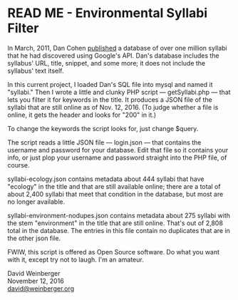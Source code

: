 # READ ME - Environmental Syllabi Filter

In March, 2011, Dan Cohen [published](http://www.dancohen.org/2011/03/30/a-million-syllabi/) a database of over one million syllabi that he had discovered using Google's API. Dan's database includes the syllabus' URL, title, snippet, and some more; it does not include the syllabus' text itself.

In this current project, I loaded Dan's SQL file into mysql and named it "syllabi."  Then I wrote a little and clunky PHP script — getSyllabi.php — that lets you filter it for keywords in the title. It produces a JSON file of the syllabi that are still online as of Nov. 12, 2016. (To judge whether a file is online, it gets the header and looks for "200" in it.)

To change the keywords the script looks for, just change $query.

The script reads a little JSON file  — login.json — that contains the username and password for your database. Edit that file so it contains your info, or just plop your username and password straight into the PHP file, of course.

syllabi-ecology.json contains metadata about 444 syllabi that have "ecology" in the title and that are still available online; there are a total of about 2,400 syllabi that meet that condition in the database, but most are no longer available.

syllabi-environment-nodupes.json contains metadata about 275 syllabi with the stem "environment" in the title that are still online. That's out of 2,808 total in the database. The entries in this file contain no duplicates that are in the other json file.

FWIW, this script is offered as Open Source software. Do what you want with it, except try not to laugh. I'm an amateur.

David Weinberger  
November 12, 2016  
david@weinberger.org

